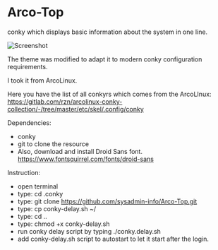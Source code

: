 # Arco-Top
conky which displays basic information about the system in one line.

![Screenshot](https://i.imgur.com/HoOUtyb.png)

The theme was modified to adapt it to modern conky configuration requirements.

I took it from ArcoLinux.

Here you have the list of all conkyrs which comes from the ArcoLInux: https://gitlab.com/rzn/arcolinux-conky-collection/-/tree/master/etc/skel/.config/conky

Dependencies:
* conky
* git to clone the resource
* Also, download and install Droid Sans font. https://www.fontsquirrel.com/fonts/droid-sans

Instruction:
* open terminal
* type: cd .conky
* type: git clone https://github.com/sysadmin-info/Arco-Top.git
* type: cp conky-delay.sh ~/
* type: cd ..
* type: chmod +x conky-delay.sh
* run conky delay script by typing ./conky.delay.sh
* add conky-delay.sh script to autostart to let it start after the login.
